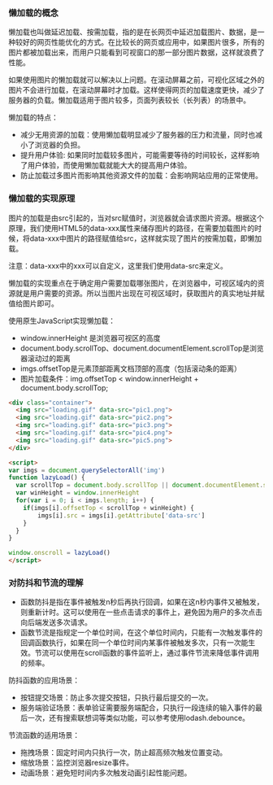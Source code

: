 ### 懒加载的概念
懒加载也叫做延迟加载、按需加载，指的是在长网页中延迟加载图片、数据，是一种较好的网页性能优化的方式。在比较长的网页或应用中，如果图片很多，所有的图片都被加载出来，而用户只能看到可视窗口的那一部分图片数据，这样就浪费了性能。

如果使用图片的懒加载就可以解决以上问题。在滚动屏幕之前，可视化区域之外的图片不会进行加载，在滚动屏幕时才加载。这样使得网页的加载速度更快，减少了服务器的负载。懒加载适用于图片较多，页面列表较长（长列表）的场景中。

懒加载的特点：
- 减少无用资源的加载：使用懒加载明显减少了服务器的压力和流量，同时也减小了浏览器的负担。 
- 提升用户体验: 如果同时加载较多图片，可能需要等待的时间较长，这样影响了用户体验，而使用懒加载就能大大的提高用户体验。
- 防止加载过多图片而影响其他资源文件的加载：会影响网站应用的正常使用。

### 懒加载的实现原理
图片的加载是由src引起的，当对src赋值时，浏览器就会请求图片资源。根据这个原理，我们使用HTML5的data-xxx属性来储存图片的路径，在需要加载图片的时候，将data-xxx中图片的路径赋值给src，这样就实现了图片的按需加载，即懒加载。

注意：data-xxx中的xxx可以自定义，这里我们使用data-src来定义。

懒加载的实现重点在于确定用户需要加载哪张图片，在浏览器中，可视区域内的资源就是用户需要的资源。所以当图片出现在可视区域时，获取图片的真实地址并赋值给图片即可。

使用原生JavaScript实现懒加载：
- window.innerHeight 是浏览器可视区的高度 
- document.body.scrollTop、document.documentElement.scrollTop是浏览器滚动过的距离
- imgs.offsetTop是元素顶部距离文档顶部的高度（包括滚动条的距离）
- 图片加载条件：img.offsetTop < window.innerHeight + document.body.scrollTop;

```html
<div class="container">
  <img src="loading.gif" data-src="pic1.png">
  <img src="loading.gif" data-src="pic2.png">
  <img src="loading.gif" data-src="pic3.png">
  <img src="loading.gif" data-src="pic4.png">
  <img src="loading.gif" data-src="pic5.png">
</div>

<script>
var imgs = document.querySelectorAll('img')
function lazyLoad() {
  var scrollTop = document.body.scrollTop || document.documentElement.scrollTop
  var winHeight = window.innerHeight
  for(var i = 0; i < imgs.length; i++) {
    if(imgs[i].offsetTop < scrollTop + winHeight) {
        imgs[i].src = imgs[i].getAttribute['data-src']
    }
  }
}

window.onscroll = lazyLoad()
</script>
```

### 对防抖和节流的理解
- 函数防抖是指在事件被触发n秒后再执行回调，如果在这n秒内事件又被触发，则重新计时。这可以使用在一些点击请求的事件上，避免因为用户的多次点击向后端发送多次请求。
- 函数节流是指规定一个单位时间，在这个单位时间内，只能有一次触发事件的回调函数执行，如果在同一个单位时间内某事件被触发多次，只有一次能生效。节流可以使用在scroll函数的事件监听上，通过事件节流来降低事件调用的频率。

防抖函数的应用场景：
- 按钮提交场景：防⽌多次提交按钮，只执⾏最后提交的⼀次。
- 服务端验证场景：表单验证需要服务端配合，只执⾏⼀段连续的输⼊事件的最后⼀次，还有搜索联想词等类似功能，可以参考使用lodash.debounce。

节流函数的适⽤场景： 
- 拖拽场景：固定时间内只执⾏⼀次，防⽌超⾼频次触发位置变动。
- 缩放场景：监控浏览器resize事件。
- 动画场景：避免短时间内多次触发动画引起性能问题。
